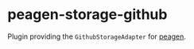 # peagen-storage-github

Plugin providing the `GithubStorageAdapter` for [peagen](https://pypi.org/project/peagen/).

